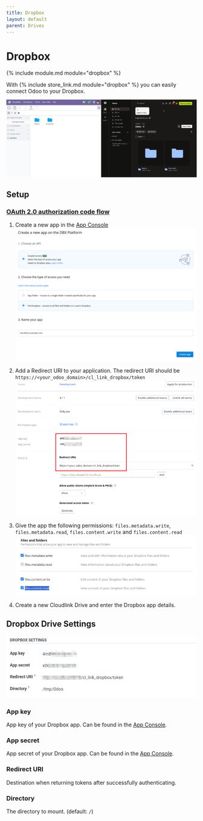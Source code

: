 ```yaml
---
title: Dropbox
layout: default
parent: Drives
---
```


# Dropbox

{% include module.md module="dropbox" %}

With {% include store_link.md module="dropbox" %} you can easily connect Odoo to your Dropbox.

![Dropbox Hero](../assets/dropbox_hero.png)

## Setup

### [OAuth 2.0 authorization code flow](https://developers.dropbox.com/de-de/oauth-guide)

1. Create a new app in the [App Console]
![Dropbox create app](../assets/dropbox_create_app.png)

2. Add a Redirect URI to your application. The redirect URI should be `https://<your_odoo_domain>/cl_link_dropbox/token`
![Dropbox app](../assets/dropbox_app.png)

3. Give the app the following permissions: `files.metadata.write`, `files.metadata.read`, `files.content.write` and `files.content.read`
![Dropbox app permissions](../assets/dropbox_app_permissions.png)

4. Create a new Cloudlink Drive and enter the Dropbox app details.

## Dropbox Drive Settings

![Dropbox Settings](../assets/dropbox_settings.png)

### App key

App key of your Dropbox app. Can be found in the [App Console].

### App secret

App secret of your Dropbox app. Can be found in the [App Console].

### Redirect URI

Destination when returning tokens after successfully authenticating.

### Directory

The directory to mount. (default: `/`)

[App Console]: https://www.dropbox.com/developers/apps
